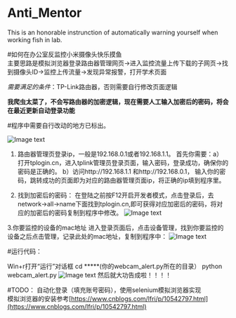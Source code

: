 # Anti_Mentor
This is an honorable instrunction of automatically warning yourself when working fish in lab.

#如何在办公室反监控小米摄像头快乐摸鱼  
主要思路是模拟浏览器登录路由器管理网页→进入监控流量上传下载的子网页→找到摄像头ID→监控上传流量→发现异常报警，打开学术页面

*需要满足的条件*：TP-Link路由器，否则需要自行修改页面逻辑

**我爬虫太菜了，不会写路由器的加密逻辑，现在需要人工输入加密后的密码，将会在最近更新自动登录功能**

#程序中需要自行改动的地方已标出。

![Image text](https://github.com/xingyi122/Anti_Mentor/blob/main/photo/readme-photo1.png)
1. 路由器管理页登录ip，一般是192.168.0.1或者192.168.1.1。
      首先你需要：a）打开tplogin.cn，进入tplink管理员登录页面，输入密码，登录成功，确保你的密码是正确的。
               b）访问http://192.168.1.1 和http://192.168.0.1， 输入你的密码，跳转成功的页面即为对应的路由器管理页面ip，将正确的ip填到程序里。

2. 找到加密后的密码：
       在登陆之前按F12开启开发者模式，点击登录后，去network->all->name下面找到tplogin.cn,即可获得对应加密后的密码，将对应的加密后的密码复制到程序中修改。
![Image text](https://github.com/xingyi122/Anti_Mentor/blob/main/photo/readme-photo2.png)

3.你要监控的设备的mac地址
    进入登录页面后，点击设备管理，找到你要监控的设备之后点击管理，记录此处的mac地址，复制到程序中：
![Image text](https://github.com/xingyi122/Anti_Mentor/blob/main/photo/readme-photo3.png)

#运行代码：

Win+r打开“运行”对话框
cd  *****(你的webcam_alert.py所在的目录）
python webcam_alert.py
![Image text](https://github.com/xingyi122/Anti_Mentor/blob/main/photo/readme-photo4.png)
然后就大功告成啦！！！！

#TODO： 
自动化登录（填充账号密码），使用selenium模拟浏览器实现  
模拟浏览器的安装参考[https://www.cnblogs.com/lfri/p/10542797.html](https://www.cnblogs.com/lfri/p/10542797.html)

